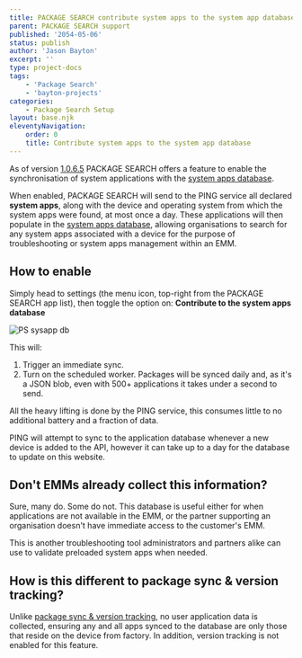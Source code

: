 ```yaml
---
title: PACKAGE SEARCH contribute system apps to the system app database
parent: PACKAGE SEARCH support
published: '2054-05-06'
status: publish
author: 'Jason Bayton'
excerpt: ''
type: project-docs
tags: 
    - 'Package Search'
    - 'bayton-projects'
categories: 
    - Package Search Setup
layout: base.njk
eleventyNavigation: 
    order: 0
    title: Contribute system apps to the system app database
---
```


As of version [1.0.6.5](/projects/package-search/release-notes/1065) PACKAGE SEARCH offers a feature to enable the synchronisation of system applications with the [system apps database](/android/android-system-app-database).

When enabled, PACKAGE SEARCH will send to the PING service all declared **system apps**, along with the device and operating system from which the system apps were found, at most once a day. These applications will then populate in the [system apps database](/android/android-system-app-database), allowing organisations to search for any system apps associated with a device for the purpose of troubleshooting or system apps management within an EMM.

## How to enable

Simply head to settings (the menu icon, top-right from the PACKAGE SEARCH app list), then toggle the option on: **Contribute to the system apps database**

![PS sysapp db](https://cdn.bayton.org/assets/package_search/ps_sysappdb.png)

This will:

1. Trigger an immediate sync.
2. Turn on the scheduled worker. Packages will be synced daily and, as it's a JSON blob, even with 500+ applications it takes under a second to send.

All the heavy lifting is done by the PING service, this consumes little to no additional battery and a fraction of data.

PING will attempt to sync to the application database whenever a new device is added to the API, however it can take up to a day for the database to update on this website.

## Don't EMMs already collect this information?

Sure, many do. Some do not. This database is useful either for when applications are not available in the EMM, or the partner supporting an organisation doesn't have immediate access to the customer's EMM.

This is another troubleshooting tool administrators and partners alike can use to validate preloaded system apps when needed.

## How is this different to package sync & version tracking?

Unlike [package sync & version tracking](/projects/package-search/support/enable-package-sync), no user application data is collected, ensuring any and all apps synced to the database are only those that reside on the device from factory. In addition, version tracking is not enabled for this feature.